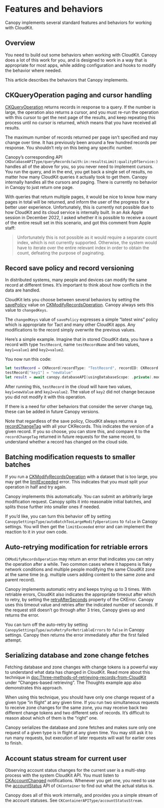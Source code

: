 # Features and behaviors

Canopy implements several standard features and behaviors for working with CloudKit.

## Overview

You need to build out some behaviors when working with CloudKit. Canopy does a lot of this work for you, and is designed to work in a way that is appropriate for most apps, while adding configuration and hooks to modify the behavior where needed.

This article describes the behaviors that Canopy implements.

## CKQueryOperation paging and cursor handling

[CKQueryOperation](https://developer.apple.com/documentation/cloudkit/ckqueryoperation) returns records in response to a query. If the number is large, the operation also returns a cursor, and you must re-run the operation with this cursor to get the next page of the results, and keep repeating this process until no cursor is returned, which means that you have received all results.

The maximum number of records returned per page isn’t specified and may change over time. It has previously been around a few hundred records per response. You shouldn’t rely on this being any specific number.

Canopy’s corresponding API ``CKDatabaseAPIType/queryRecords(with:in:resultsLimit:qualityOfService:)`` handles all of the above for you, so you never need to implement cursors. You run the query, and in the end, you get back a single set of results, no matter how many CloudKit queries it actually took to get them. Canopy internally handles all the cursors and paging. There is currently no behavior in Canopy to just return one page.

With queries that return multiple pages, it would be nice to know how many pages in total will be returned, and inform the user of the progress for a better user experience. Unfortunately, this is currently not possible due to how CloudKit and its cloud service is internally built. In an Ask Apple session in December 2022, I asked whether it is possible to receive a count of the entire result set in this scenario, and got this comment from Apple staff:

> Unfortunately this is not possible as it would require a separate count index, which is not currently supported. Otherwise, the system would have to iterate over the entire relevant index in order to obtain the count, defeating the purpose of paginating.

## Record save policy and record versioning

In distributed systems, many people and devices can modify the same record at different times. It’s important to think about how conflicts in the data are handled.

CloudKit lets you choose between several behaviors by setting the [savePolicy](https://developer.apple.com/documentation/cloudkit/ckmodifyrecordsoperation/1447488-savepolicy) value on [CKModifyRecordsOperation](https://developer.apple.com/documentation/cloudkit/ckmodifyrecordsoperation). Canopy always sets this value to `changedKeys`.

The `changedKeys` value of `savePolicy` expresses a simple “latest wins” policy which is appropriate for Tact and many other CloudKit apps. Any modifications to the record simply overwrite the previous values.

Here’s a simple example. Imagine that in stored CloudKit data, you have a record with type `TestRecord`, name `testRecordName` and two values, `key1=value1` and `key2=value2`.

You now run this code:

```swift
let testRecord = CKRecord(recordType: "TestRecord", recordID: CKRecord.ID(recordName: "testRecordName"))
testRecord["key1"] = "newValue"
let result = await canopy.databaseAPI(usingDatabaseScope: .private).modifyRecords(saving: [testRecord])
```

After running this, `testRecord` in the cloud will have two values, `key1=newValue` and `key2=value2`. The value of `key2` did not change because you did not modify it with this operation.

If there is a need for other behaviors that consider the server change tag, these can be added in future Canopy versions.

Note that regardless of the save policy, CloudKit always returns a [recordChangeTag](https://developer.apple.com/documentation/cloudkit/ckrecord/1462195-recordchangetag) with all your CKRecords. This indicates the version of a given record. If you so choose, you can store this, and compare it to the `recordChangeTag` returned in future requests for the same record, to understand whether a record has changed on the cloud side.

## Batching modification requests to smaller batches

If you run a [CKModifyRecordsOperation](https://developer.apple.com/documentation/cloudkit/ckmodifyrecordsoperation) with a dataset that is too large, you may get the [limitExceeded](https://developer.apple.com/documentation/cloudkit/ckerror/code/limitexceeded) error. This indicates that you must split your operation in half and try again.

Canopy implements this automatically. You can submit an arbitrarily large modification request. Canopy splits it into reasonable initial batches, and splits those further into smaller ones if needed.

If you’d like, you can turn this behavior off by setting ``CanopySettingsType/autoBatchTooLargeModifyOperations`` to `false` in Canopy settings. You will then get the `limitExceeded` error and can implement the reaction to it in your own code.

## Auto-retrying modification for retriable errors

`CKModifyRecordsOperation` may return an error that indicates you can retry the operation after a while. Two common cases where it happens is flaky network conditions and multiple people modifying the same CloudKit zone at the same time (e.g. multiple users adding content to the same zone and parent record).

Canopy implements automatic retry and keeps trying up to 3 times. With retriable errors, CloudKit also indicates the appropriate timeout after which to retry, by setting the [retryAfterSeconds](https://developer.apple.com/documentation/cloudkit/ckerror/2299866-retryafterseconds) property of the CKError. Canopy uses this timeout value and retries after the indicated number of seconds. If the request still doesn’t go through after 3 tries, Canopy gives up and returns the error.

You can turn off the auto-retry by setting ``CanopySettingsType/autoRetryForRetriableErrors`` to `false` in Canopy settings. Canopy then returns the error immediately after the first failed attempt.

## Serializing database and zone change fetches

Fetching database and zone changes with change tokens is a powerful way to understand what data has changed in CloudKit. Read more about this technique in <doc:Three-methods-of-retrieving-records-from-CloudKit> under “Changes-based retrieving”. The Thoughts example app also demonstrates this approach.

When using this technique, you should have only one change request of a given type “in flight” at any given time. If you run two simultaneous requests to receive zone changes for the same zone, you may receive back two different change tokens and two different sets of records. It’s difficult to reason about which of them is the “right” one.

Canopy serializes the database and zone fetches and makes sure only one request of a given type is in flight at any given time. You may still ask it to run many requests, but execution of later requests will wait for earlier ones to finish.

## Account status stream for current user

Observing account status changes for the current user is a multi-step process with the system CloudKit API. You must listen to [CKAccountChanged](https://developer.apple.com/documentation/foundation/nsnotification/name/1399172-ckaccountchanged) notifications. Whenever you get one, you need to use the [accountStatus](https://developer.apple.com/documentation/cloudkit/ckcontainer/1399180-accountstatus) API of `CKContainer` to find out what the actual status is.

Canopy does all of this work internally, and provides you a simple stream of the account statuses. See ``CKContainerAPIType/accountStatusStream``.
